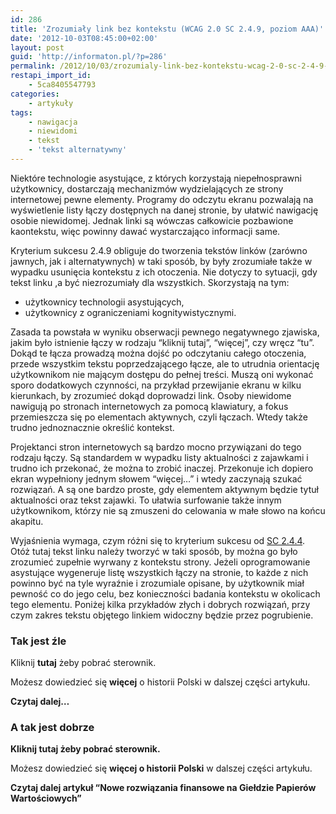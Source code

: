 ```yaml
---
id: 286
title: 'Zrozumiały link bez kontekstu (WCAG 2.0 SC 2.4.9, poziom AAA)'
date: '2012-10-03T08:45:00+02:00'
layout: post
guid: 'http://informaton.pl/?p=286'
permalink: /2012/10/03/zrozumialy-link-bez-kontekstu-wcag-2-0-sc-2-4-9-poziom-aaa/
restapi_import_id:
    - 5ca8405547793
categories:
    - artykuły
tags:
    - nawigacja
    - niewidomi
    - tekst
    - 'tekst alternatywny'
---
```


Niektóre technologie asystujące, z których korzystają niepełnosprawni użytkownicy, dostarczają mechanizmów wydzielających ze strony internetowej pewne elementy. Programy do odczytu ekranu pozwalają na wyświetlenie listy łączy dostępnych na danej stronie, by ułatwić nawigację osobie niewidomej. Jednak linki są wówczas całkowicie pozbawione kaontekstu, więc powinny dawać wystarczająco informacji same.

Kryterium sukcesu 2.4.9 obliguje do tworzenia tekstów linków (zarówno jawnych, jak i alternatywnych) w taki sposób, by były zrozumiałe także w wypadku usunięcia kontekstu z ich otoczenia. Nie dotyczy to sytuacji, gdy tekst linku ,a być niezrozumiały dla wszystkich. Skorzystają na tym:

- użytkownicy technologii asystujących,
- użytkownicy z ograniczeniami kognitywistycznymi.

Zasada ta powstała w wyniku obserwacji pewnego negatywnego zjawiska, jakim było istnienie łączy w rodzaju “kliknij tutaj”, “więcej”, czy wręcz “tu”. Dokąd te łącza prowadzą można dojść po odczytaniu całego otoczenia, przede wszystkim tekstu poprzedzającego łącze, ale to utrudnia orientację użytkownikom nie mającym dostępu do pełnej treści. Muszą oni wykonać sporo dodatkowych czynności, na przykład przewijanie ekranu w kilku kierunkach, by zrozumieć dokąd doprowadzi link. Osoby niewidome nawigują po stronach internetowych za pomocą klawiatury, a fokus przemieszcza się po elementach aktywnych, czyli łączach. Wtedy także trudno jednoznacznie określić kontekst.

Projektanci stron internetowych są bardzo mocno przywiązani do tego rodzaju łączy. Są standardem w wypadku listy aktualności z zajawkami i trudno ich przekonać, że można to zrobić inaczej. Przekonuje ich dopiero ekran wypełniony jednym słowem “więcej…” i wtedy zaczynają szukać rozwiązań. A są one bardzo proste, gdy elementem aktywnym będzie tytuł aktualności oraz tekst zajawki. To ułatwia surfowanie także innym użytkownikom, którzy nie są zmuszeni do celowania w małe słowo na końcu akapitu.

Wyjaśnienia wymaga, czym różni się to kryterium sukcesu od [SC 2.4.4](http://informaton.pl/?p=251). Otóż tutaj tekst linku należy tworzyć w taki sposób, by można go było zrozumieć zupełnie wyrwany z kontekstu strony. Jeżeli oprogramowanie asystujące wygeneruje listę wszystkich łączy na stronie, to każde z nich powinno być na tyle wyraźnie i zrozumiale opisane, by użytkownik miał pewność co do jego celu, bez konieczności badania kontekstu w okolicach tego elementu. Poniżej kilka przykładów złych i dobrych rozwiązań, przy czym zakres tekstu objętego linkiem widoczny będzie przez pogrubienie.

### Tak jest źle

Kliknij **tutaj** żeby pobrać sterownik.

Możesz dowiedzieć się **więcej** o historii Polski w dalszej części artykułu.

**Czytaj dalej…**

### A tak jest dobrze

**Kliknij tutaj żeby pobrać sterownik.**

Możesz dowiedzieć się **więcej o historii Polski** w dalszej części artykułu.

**Czytaj dalej artykuł “Nowe rozwiązania finansowe na Giełdzie Papierów Wartościowych”**